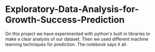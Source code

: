 # Exploratory-Data-Analysis-for-Growth-Success-Prediction
On this project we have experimented with python's built in libraries to make a clear analysis of our dataset. Then we used different machine learning techniques for prediction. The notebook says it all. 
